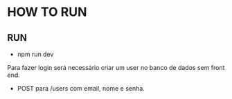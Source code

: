 # HOW TO RUN

## RUN

- npm run dev

Para fazer login será necessário criar um user no banco de dados sem front end.

- POST para /users com email, nome e senha.
